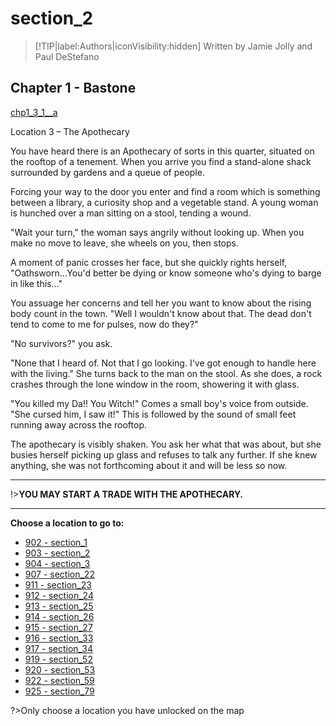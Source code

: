 
# section_2

>[!TIP|label:Authors|iconVisibility:hidden]
>Written by Jamie Jolly and Paul DeStefano

## Chapter 1 - Bastone

[chp1_3_1__a](../../decomp/app/src/main/res/raw/chp1_3_1__a.mp3 ':include :type=audio')

Location 3 – The Apothecary

You have heard there is an Apothecary of sorts in this quarter, situated on the rooftop of a tenement. When you arrive you find a stand-alone shack surrounded by gardens and a queue of people.

Forcing your way to the door you enter and find a room which is something between a library, a curiosity shop and a vegetable stand. A young woman is hunched over a man sitting on a stool, tending a wound.

"Wait your turn," the woman says angrily without looking up. When you make no move to leave, she wheels on you, then stops.

A moment of panic crosses her face, but she quickly rights herself, "Oathsworn…You'd better be dying or know someone who's dying to barge in like this…"

You assuage her concerns and tell her you want to know about the rising body count in the town. "Well I wouldn't know about that. The dead don't tend to come to me for pulses, now do they?"

"No survivors?" you ask.

"None that I heard of. Not that I go looking. I've got enough to handle here with the living." She turns back to the man on the stool. As she does, a rock crashes through the lone window in the room, showering it with glass.

"You killed my Da!! You Witch!" Comes a small boy's voice from outside. "She cursed him, I saw it!" This is followed by the sound of small feet running away across the rooftop.

The apothecary is visibly shaken. You ask her what that was about, but she busies herself picking up glass and refuses to talk any further. If she knew anything, she was not forthcoming about it and will be less so now.

---

!>**YOU MAY START A TRADE WITH THE APOTHECARY.** 

---



**Choose a location to go to:**

- [902 - section_1](output/chapter1/section_1.md)
- [903 - section_2](output/chapter1/section_2.md)
- [904 - section_3](output/chapter1/section_3.md)
- [907 - section_22](output/chapter1/section_22.md)
- [911 - section_23](output/chapter1/section_23.md)
- [912 - section_24](output/chapter1/section_24.md)
- [913 - section_25](output/chapter1/section_25.md)
- [914 - section_26](output/chapter1/section_26.md)
- [915 - section_27](output/chapter1/section_27.md)
- [916 - section_33](output/chapter1/section_33.md)
- [917 - section_34](output/chapter1/section_34.md)
- [919 - section_52](output/chapter1/section_52.md)
- [920 - section_53](output/chapter1/section_53.md)
- [922 - section_59](output/chapter1/section_59.md)
- [925 - section_79](output/chapter1/section_79.md)


?>Only choose a location you have unlocked on the map


